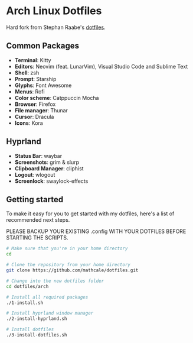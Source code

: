 # Arch Linux Dotfiles

Hard fork from Stephan Raabe's [dotfiles](https://gitlab.com/stephan-raabe/dotfiles).

## Common Packages

- **Terminal**: Kitty
- **Editors**: Neovim (feat. LunarVim), Visual Studio Code and Sublime Text
- **Shell**: zsh
- **Prompt**: Starship
- **Glyphs**: Font Awesome
- **Menus**: Rofi
- **Color scheme**: Catppuccin Mocha
- **Browser**: Firefox
- **File manager**: Thunar
- **Cursor**: Dracula
- **Icons**: Kora

## Hyprland

- **Status Bar**: waybar
- **Screenshots**: grim & slurp
- **Clipboard Manager**: cliphist
- **Logout**: wlogout
- **Screenlock**: swaylock-effects

## Getting started

To make it easy for you to get started with my dotfiles, here's a list of recommended next steps.

PLEASE BACKUP YOUR EXISTING .config WITH YOUR DOTFILES BEFORE STARTING THE SCRIPTS.

```sh
# Make sure that you're in your home directory
cd

# Clone the repository from your home directory
git clone https://github.com/mathcale/dotfiles.git

# Change into the new dotfiles folder
cd dotfiles/arch

# Install all required packages
./1-install.sh

# Install hyprland window manager
./2-install-hyprland.sh

# Install dotfiles
./3-install-dotfiles.sh
```
